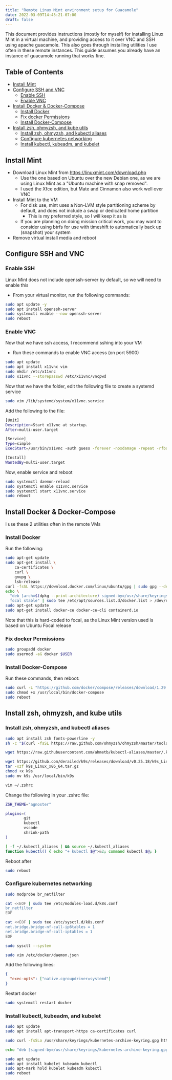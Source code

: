 ```yaml
---
title: "Remote Linux Mint environment setup for Guacamole"
date: 2022-03-09T14:45:21-07:00
draft: false
---
```


This document provides instructions (mostly for myself) for installing Linux Mint in a virtual machine, and providing access to it over VNC and SSH using apache guacamole.
This also goes through installing utilities I use often in these remote instances.
This guide assumes you already have an instance of guacamole running that works fine.

## Table of Contents
- [Install Mint](#install-mint)
- [Configure SSH and VNC](#configure-ssh-and-vnc)
  - [Enable SSH](#enable-ssh)
  - [Enable VNC](#enable-vnc)
- [Install Docker & Docker-Compose](#install-docker--docker-compose)
  - [Install Docker](#install-docker)
  - [Fix docker Permissions](#fix-docker-permissions)
  - [Install Docker-Compose](#install-docker-compose)
- [Install zsh, ohmyzsh, and kube utils](#install-zsh-ohmyzsh-and-kube-utils)
  - [Install zsh, ohmyzsh, and kubectl aliases](#install-zsh-ohmyzsh-and-kubectl-aliases)
  - [Configure kubernetes networking](#configure-kubernetes-networking)
  - [Install kubectl, kubeadm, and kubelet](#install-kubectl-kubeadm-and-kubelet)
  
## Install Mint
- Download Linux Mint from https://linuxmint.com/download.php
  - Use the one based on Ubuntu over the new Debian one, as we are using Linux Mint as a "Ubuntu machine with snap removed".
  - I used the Xfce edition, but Mate and Cinnamon also work well over VNC
- Install Mint to the VM
  - For disk use, mint uses a Non-LVM style partitioning scheme by default, and does not include a swap or dedicated home partition
    - This is my preferred style, so I will keep it as is
  - If you are planning on doing mission critical work, you may want to consider using btrfs for use with timeshift to automatically back up (snapshot) your system
- Remove virtual install media and reboot

## Configure SSH and VNC
### Enable SSH
Linux Mint does not include openssh-server by default, so we will need to enable this
- From your virtual monitor, run the following commands:
```bash
sudo apt update -y
sudo apt install openssh-server
sudo systemctl enable --now openssh-server
sudo reboot
```
### Enable VNC
Now that we have ssh access, I recommend sshing into your VM
- Run these commands to enable VNC access (on port 5900)
```bash
sudo apt update
sudo apt install x11vnc vim
sudo mkdir /etc/x11vnc
sudo x11vnc --storepasswd /etc/x11vnc/vncpwd
```
Now that we have the folder, edit the following file to create a systemd service
```bash
sudo vim /lib/systemd/system/x11vnc.service
```
Add the following to the file:
```bash
[Unit]
Description=Start x11vnc at startup.
After=multi-user.target

[Service]
Type=simple
ExecStart=/usr/bin/x11vnc -auth guess -forever -noxdamage -repeat -rfbauth /etc/x11vnc/vncpwd -rfbport 5900 -shared

[Install]
WantedBy=multi-user.target
```
Now, enable service and reboot
```bash
sudo systemctl daemon-reload
sudo systemctl enable x11vnc.service
sudo systemctl start x11vnc.service
sudo reboot
```

## Install Docker & Docker-Compose
I use these 2 utilities often in the remote VMs
### Install Docker
Run the following:
```bash
sudo apt-get update
sudo apt-get install \
    ca-certificates \
    curl \
    gnupg \
    lsb-release
curl -fsSL https://download.docker.com/linux/ubuntu/gpg | sudo gpg --dearmor -o /usr/share/keyrings/docker-archive-keyring.gpg
echo \
  "deb [arch=$(dpkg --print-architecture) signed-by=/usr/share/keyrings/docker-archive-keyring.gpg] https://download.docker.com/linux/ubuntu \
  focal stable" | sudo tee /etc/apt/sources.list.d/docker.list > /dev/null
sudo apt-get update
sudo apt-get install docker-ce docker-ce-cli containerd.io
```
Note that this is hard-coded to focal, as the Linux Mint version used is based on Ubuntu Focal release
### Fix docker Permissions
```bash
sudo groupadd docker
sudo usermod -aG docker $USER
```
### Install Docker-Compose
Run these commands, then reboot:
```bash
sudo curl -L "https://github.com/docker/compose/releases/download/1.29.2/docker-compose-$(uname -s)-$(uname -m)" -o /usr/local/bin/docker-compose
sudo chmod +x /usr/local/bin/docker-compose
sudo reboot
```

## Install zsh, ohmyzsh, and kube utils
### Install zsh, ohmyzsh, and kubectl aliases
```bash
sudo apt install zsh fonts-powerline -y
sh -c "$(curl -fsSL https://raw.github.com/ohmyzsh/ohmyzsh/master/tools/install.sh)"

wget https://raw.githubusercontent.com/ahmetb/kubectl-aliases/master/.kubectl_aliases

wget https://github.com/derailed/k9s/releases/download/v0.25.18/k9s_Linux_x86_64.tar.gz
tar -xzf k9s_Linux_x86_64.tar.gz
chmod +x k9s
sudo mv k9s /usr/local/bin/k9s

vim ~/.zshrc
```
Change the following in your .zshrc file:
```bash
ZSH_THEME="agnoster"

plugins=(
        git
        kubectl
        vscode
        shrink-path
)

[ -f ~/.kubectl_aliases ] && source ~/.kubectl_aliases
function kubectl() { echo "+ kubectl $@">&2; command kubectl $@; }
```
Reboot after
```bash
sudo reboot
```
### Configure kubernetes networking
```bash
sudo modprobe br_netfilter

cat <<EOF | sudo tee /etc/modules-load.d/k8s.conf
br_netfilter
EOF

cat <<EOF | sudo tee /etc/sysctl.d/k8s.conf
net.bridge.bridge-nf-call-ip6tables = 1
net.bridge.bridge-nf-call-iptables = 1
EOF

sudo sysctl --system

sudo vim /etc/docker/daemon.json
```
Add the following lines:
```json
{
  "exec-opts": ["native.cgroupdriver=systemd"]
}
```
Restart docker
```bash
sudo systemctl restart docker
```

### Install kubectl, kubeadm, and kubelet
```bash
sudo apt update
sudo apt install apt-transport-https ca-certificates curl

sudo curl -fsSLo /usr/share/keyrings/kubernetes-archive-keyring.gpg https://packages.cloud.google.com/apt/doc/apt-key.gpg

echo "deb [signed-by=/usr/share/keyrings/kubernetes-archive-keyring.gpg] https://apt.kubernetes.io/ kubernetes-xenial main" | sudo tee /etc/apt/sources.list.d/kubernetes.list

sudo apt update
sudo apt install kubelet kubeadm kubectl
sudo apt-mark hold kubelet kubeadm kubectl
sudo reboot
```